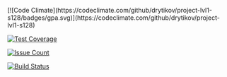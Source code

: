 <p>[![Code Climate](https://codeclimate.com/github/drytikov/project-lvl1-s128/badges/gpa.svg)](https://codeclimate.com/github/drytikov/project-lvl1-s128)

[![Test Coverage](https://codeclimate.com/github/drytikov/project-lvl1-s128/badges/coverage.svg)](https://codeclimate.com/github/drytikov/project-lvl1-s128/coverage)

[![Issue Count](https://codeclimate.com/github/drytikov/project-lvl1-s128/badges/issue_count.svg)](https://codeclimate.com/github/drytikov/project-lvl1-s128)

[![Build Status](https://travis-ci.org/drytikov/Brain-games.svg?branch=master)](https://travis-ci.org/drytikov/Brain-games)
</p>

